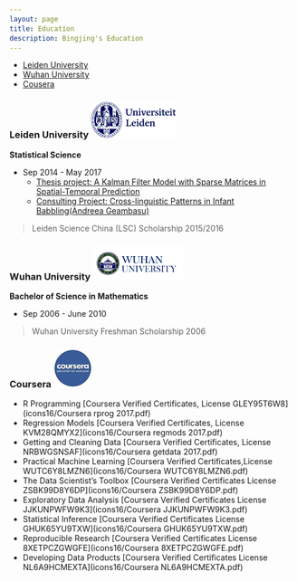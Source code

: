 ```yaml
---
layout: page
title: Education
description: Bingjing's Education
---
```


<div class="navbar">
    <div class="navbar-inner">
        <ul class="nav">
            <li><a href="#Leiden Univeristy">Leiden University</a></li>
            <li><a href="#Wuhan University">Wuhan University</a></li>
            <li><a href="#Cousera">Cousera</a></li>
        </ul>
    </div>
</div>


### <a name="Leiden University"></a>Leiden University   [![Leiden University](icons16/leiden.png)](https://www.universiteitleiden.nl/en)


**Statistical Science**
- Sep 2014 - May 2017  
   - [Thesis project: A Kalman Filter Model with Sparse Matrices in Spatial-Temporal Prediction](https://github.com/sangaj/Thesis)
   - [Consulting Project: Cross-linguistic Patterns in Infant Babbling(Andreea Geambasu)](https://openaccess.leidenuniv.nl/handle/1887/47550)
> Leiden Science China (LSC) Scholarship 2015/2016




### <a name="Leiden University"></a>Wuhan University   [![Wuhan University](icons16/wuhan.png)](http://en.whu.edu.cn/)


**Bachelor of Science in Mathematics**
- Sep 2006 - June 2010 
> Wuhan University Freshman Scholarship 2006


### <a name="Coursera"></a>Coursera   [![Coursera](icons16/coursera.png)](https://www.coursera.org/)

- R Programming    [Coursera Verified Certificates, License GLEY95T6W8](icons16/Coursera rprog 2017.pdf)
- Regression Models [Coursera Verified Certificates, License KVM28QMYX2](icons16/Coursera regmods 2017.pdf)
- Getting and Cleaning Data [Coursera Verified Certificates, License NRBWGSNSAF](icons16/Coursera getdata 2017.pdf)
- Practical Machine Learning [Coursera Verified Certificates,License WUTC6Y8LMZN6](icons16/Coursera WUTC6Y8LMZN6.pdf)
- The Data Scientist’s Toolbox [Coursera Verified Certificates License ZSBK99D8Y6DP](icons16/Coursera ZSBK99D8Y6DP.pdf)
- Exploratory Data Analysis [Coursera Verified Certificates License JJKUNPWFW9K3](icons16/Coursera JJKUNPWFW9K3.pdf)
- Statistical Inference [Coursera Verified Certificates License GHUK65YU9TXW](icons16/Coursera GHUK65YU9TXW.pdf)
- Reproducible Research [Coursera Verified Certificates License 8XETPCZGWGFE](icons16/Coursera 8XETPCZGWGFE.pdf)
- Developing Data Products [Coursera Verified Certificates License NL6A9HCMEXTA](icons16/Coursera NL6A9HCMEXTA.pdf)



